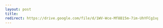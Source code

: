 ```yaml
---
layout: post
title:
redirect: https://drive.google.com/file/d/1WV-Wce-Mf8B15m-7im-UhYFCg1vpSOod/view?usp=sharing
---
```

